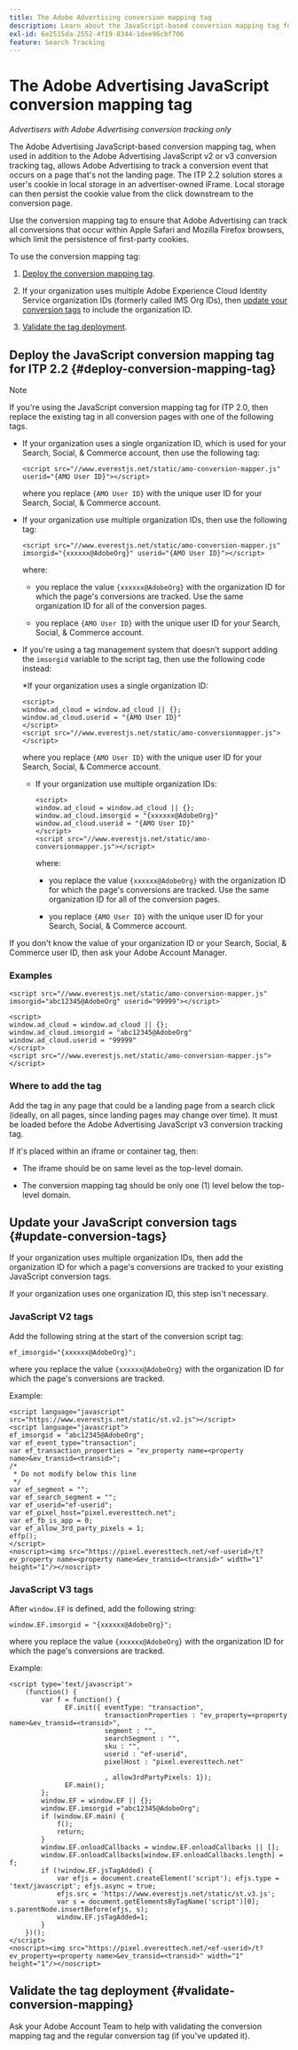 ```yaml
---
title: The Adobe Advertising conversion mapping tag
description: Learn about the JavaScript-based conversion mapping tag for ITP 2.2, which allows Adobe Advertising to track a conversion event that occurs on a page that's not the landing page.
exl-id: 6e2515da-2552-4f19-8344-1dee96cbf706
feature: Search Tracking
---
```

# The Adobe Advertising JavaScript conversion mapping tag

*Advertisers with Adobe Advertising conversion tracking only*

The Adobe Advertising JavaScript-based conversion mapping tag, when used in addition to the Adobe Advertising JavaScript v2 or v3 conversion tracking tag, allows Adobe Advertising to track a conversion event that occurs on a page that's not the landing page. The ITP 2.2 solution stores a user's cookie in local storage in an advertiser-owned iFrame. Local storage can then persist the cookie value from the click downstream to the conversion page.

Use the conversion mapping tag to ensure that Adobe Advertising can track all conversions that occur within Apple Safari and Mozilla Firefox browsers, which limit the persistence of first-party cookies. <!-- For all requirements to track conversions from Safari, see "Track Conversions from Apple Safari Browsers." -->

To use the conversion mapping tag:

1. [Deploy the conversion mapping tag](#deploy-conversion-mapping-tag).

1. If your organization uses multiple Adobe Experience Cloud Identity Service organization IDs (formerly called IMS Org IDs), then [update your conversion tags](#update-conversion-tags) to include the organization ID.

1. [Validate the tag deployment](#validate-conversion-mapping).

## Deploy the JavaScript conversion mapping tag for ITP 2.2 {#deploy-conversion-mapping-tag}

>[!NOTE]
>
>If you're using the JavaScript conversion mapping tag for ITP 2.0, then replace the existing tag in all conversion pages with one of the following tags.<!-- any other instructions, too? Point them to the other page on Track Conversions from Safari...." -->

* If your organization uses a single organization ID, which is used for your Search, Social, & Commerce account, then use the following tag:

  `<script src="//www.everestjs.net/static/amo-conversion-mapper.js" userid="{AMO User ID}"></script>`
  
  where you replace `{AMO User ID}` with the unique user ID for your Search, Social, & Commerce account. 

* If your organization use multiple organization IDs, then use the following tag:

  `<script src="//www.everestjs.net/static/amo-conversion-mapper.js" imsorgid="{xxxxxx@AdobeOrg}" userid="{AMO User ID}"></script>`
  
  where:
  
  * you replace the value `{xxxxxx@AdobeOrg}` with the organization ID for which the page's conversions are tracked. Use the same organization ID for all of the conversion pages.
    
  * you replace `{AMO User ID}` with the unique user ID for your Search, Social, & Commerce account. 

* If you're using a tag management system that doesn't support adding the `imsorgid` variable to the script tag, then use the following code instead:

  *If your organization uses a single organization ID:

    ```
    <script>
    window.ad_cloud = window.ad_cloud || {};
    window.ad_cloud.userid = "{AMO User ID}"
    </script>
    <script src="//www.everestjs.net/static/amo-conversionmapper.js"></script>
    ```
    
    where you replace `{AMO User ID}` with the unique user ID for your Search, Social, & Commerce account. 

  * If your organization use multiple organization IDs:

    ```
    <script>
    window.ad_cloud = window.ad_cloud || {};
    window.ad_cloud.imsorgid = "{xxxxxx@AdobeOrg}"
    window.ad_cloud.userid = "{AMO User ID}"
    </script>
    <script src="//www.everestjs.net/static/amo-conversionmapper.js"></script>
    ```
    
    where:
  
    * you replace the value `{xxxxxx@AdobeOrg}` with the organization ID for which the page's conversions are tracked. Use the same organization ID for all of the conversion pages.
    
    * you replace `{AMO User ID}` with the unique user ID for your Search, Social, & Commerce account. 

If you don't know the value of your organization ID or your Search, Social, & Commerce user ID, then ask your Adobe Account Manager.

### Examples

```
<script src="//www.everestjs.net/static/amo-conversion-mapper.js" imsorgid="abc12345@AdobeOrg" userid="99999"></script>`
```

```
<script>
window.ad_cloud = window.ad_cloud || {};
window.ad_cloud.imsorgid = "abc12345@AdobeOrg"
window.ad_cloud.userid = "99999"
</script>
<script src="//www.everestjs.net/static/amo-conversion-mapper.js"></script>
```

### Where to add the tag

Add the tag in any page that could be a landing page from a search click (ideally, on all pages, since landing pages may change over time). It must be loaded before the Adobe Advertising JavaScript v3 conversion tracking tag.

If it's placed within an iframe or container tag, then:

* The iframe should be on same level as the top-level domain.

* The conversion mapping tag should be only one (1) level below the top-level domain.

## Update your JavaScript conversion tags {#update-conversion-tags}

If your organization uses multiple organization IDs, then add the organization ID for which a page's conversions are tracked to your existing JavaScript conversion tags.

If your organization uses one organization ID, this step isn't necessary.

### JavaScript V2 tags

Add the following string at the start of the conversion script tag:

`ef_imsorgid="{xxxxxx@AdobeOrg}";`

where you replace the value `{xxxxxx@AdobeOrg}` with the organization ID for which the page's conversions are tracked.

Example:

```
<script language="javascript" src="https://www.everestjs.net/static/st.v2.js"></script>
<script language="javascript">
ef_imsorgid = "abc12345@AdobeOrg";
var ef_event_type="transaction";
var ef_transaction_properties = "ev_property name=<property name>&ev_transid=<transid>";
/*
 * Do not modify below this line
 */
var ef_segment = "";
var ef_search_segment = "";
var ef_userid="ef-userid";
var ef_pixel_host="pixel.everesttech.net";
var ef_fb_is_app = 0;
var ef_allow_3rd_party_pixels = 1;
effp();
</script>
<noscript><img src="https://pixel.everesttech.net/<ef-userid>/t?ev_property name=<property name>&ev_transid=<transid>" width="1" height="1"/></noscript>
```

### JavaScript V3 tags

After `window.EF` is defined, add the following string:

`window.EF.imsorgid = "{xxxxxx@AdobeOrg}";`

where you replace the value `{xxxxxx@AdobeOrg}` with the organization ID for which the page's conversions are tracked.

Example:

```
<script type='text/javascript'>
    (function() {
        var f = function() {
              EF.init({ eventType: "transaction",
                        transactionProperties : "ev_property=<property name>&ev_transid=<transid>",
                        segment : "",
                        searchSegment : "",
                        sku : "",
                        userid : "ef-userid",
                        pixelHost : "pixel.everesttech.net"
                        
                        , allow3rdPartyPixels: 1});
              EF.main();
        };
        window.EF = window.EF || {};
        window.EF.imsorgid ="abc12345@AdobeOrg";
        if (window.EF.main) {
            f();
            return;
        }
        window.EF.onloadCallbacks = window.EF.onloadCallbacks || [];
        window.EF.onloadCallbacks[window.EF.onloadCallbacks.length] = f;
        if (!window.EF.jsTagAdded) {
            var efjs = document.createElement('script'); efjs.type = 'text/javascript'; efjs.async = true;
            efjs.src = 'https://www.everestjs.net/static/st.v3.js';
            var s = document.getElementsByTagName('script')[0]; s.parentNode.insertBefore(efjs, s);
            window.EF.jsTagAdded=1;
        }
    })();
</script>
<noscript><img src="https://pixel.everesttech.net/<ef-userid>/t?ev_property=<property name>&ev_transid=<transid>" width="1" height="1"/></noscript>
```

## Validate the tag deployment {#validate-conversion-mapping}

Ask your Adobe Account Team to help with validating the conversion mapping tag and the regular conversion tag (if you've updated it).
